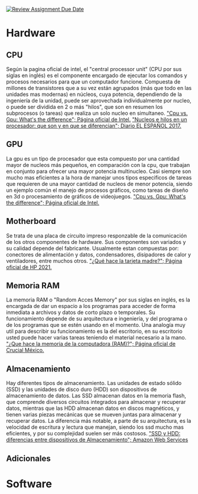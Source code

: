 [![Review Assignment Due Date](https://classroom.github.com/assets/deadline-readme-button-22041afd0340ce965d47ae6ef1cefeee28c7c493a6346c4f15d667ab976d596c.svg)](https://classroom.github.com/a/ZHlrD2sU)
# Hardware 
## CPU 
Según la pagina oficial de intel, el "central processor unit" (CPU por sus siglas en inglés) es el componente encargado de ejecutar los comandos y procesos necesarios para que un computador funcione. Compuesta de millones de transistores que a su vez están agrupados (más que todo en las unidades mas modernas) en núcleos, cuya potencia, dependiendo de la ingeniería de la unidad, puede ser aprovechada individualmente por nucleo, o puede ser dividida en 2 o más "hilos", que son en resumen los subprocesos (o tareas) que realiza un solo nucleo en simultaneo. 
["Cpu vs. Gpu: What's the difference"; Página oficial de Intel.](https://www.intel.com/content/www/us/en/products/docs/processors/cpu-vs-gpu.html)
["Nucleos e hilos en un procesador: que son y en que se diferencian";  Diario EL ESPAÑOL 2017.](https://www.elespanol.com/omicrono/tecnologia/20170707/nucleos-hilos-procesador-diferencian/229478224_0.html)
## GPU
La gpu es un tipo de procesador que esta compuesto por una cantidad mayor de nucleos más pequeños, en comparación con la cpu, que trabajan en conjunto para ofrecer una mayor potencia multinucleo. Casi siempre son mucho mas eficientes a la hora de manejar unos tipos especificos de tareas que requieren de una mayor cantidad de nucleos de menor potencia, siendo un ejemplo común el manejo de procesos gráficos, como tareas de diseño en 3d o procesamiento de gráficos de videojuegos. 
["Cpu vs. Gpu: What's the difference"; Página oficial de Intel.](https://www.intel.com/content/www/us/en/products/docs/processors/cpu-vs-gpu.html) 
## Motherboard
Se trata de una placa de circuito impreso responzable de la comunicación de los otros componentes de hardware. Sus componentes son variados y su calidad depende del fabricante. Usualmente estan compuestas por: conectores de alimentación y datos, condensadores, disipadores de calor y ventiladores, entre muchos otros. 
["¿Qué hace la tarjeta madre?"; Página oficial de HP 2021.](https://www.hp.com/co-es/shop/tech-takes/que-hace-la-tarjeta-madre)
## Memoria RAM 
La memoria RAM o "Random Acces Memory" por sus siglas en inglés, es la encargada de dar un espacio a los programas para acceder de forma inmediata a archivos y datos de corto plazo o temporales. Su funcionamiento depende de su arquitectura e ingeniería, y del programa o de los programas que se estén usando en el momento. Una analogía muy util para describir su funcionamiento es la del escritorio, en su escritorio usted puede hacer varias tareas teniendo el material necesario a la mano.
["¿Que hace la memoria de la computadora (RAM)?"; Página oficial de Crucial México.](https://www.crucial.mx/articles/about-memory/support-what-does-computer-memory-do#:~:text=La%20RAM%20le%20permite%20que,de%20cada%20tarea%20se%20encuentra.)
## Almacenamiento 
Hay diferentes tipos de almacenamiento. Las unidades de estado sólido (SSD) y las unidades de disco duro (HDD) son dispositivos de almacenamiento de datos. Las SSD almacenan datos en la memoria flash, que comprende diversos circuitos integrados para almacenar y recuperar datos, mientras que las HDD almacenan datos en discos magnéticos, y tienen varias piezas mecánicas que se mueven juntas para almacenar y recuperar datos. La diferencia más notable, a parte de su arquitectura, es la velocidad de escritura y lectura que manejan, siendo los ssd mucho mas eficientes, y por su complejidad suelen ser más costosos. 
["SSD y HDD: diferencias entre dispositivos de Almacenamiento"; Amazon Web Services](https://aws.amazon.com/es/compare/the-difference-between-ssd-hard-drive/)
## Adicionales

# Software